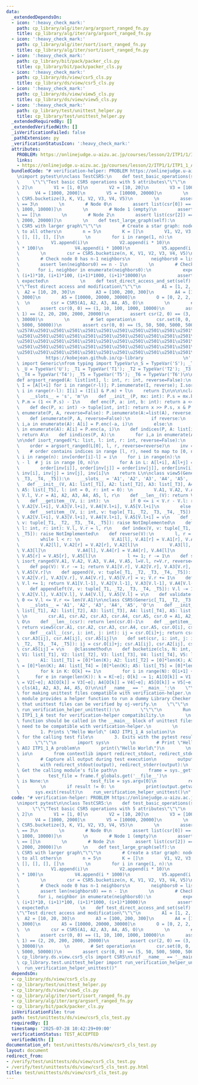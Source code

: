 ```yaml
---
data:
  _extendedDependsOn:
  - icon: ':heavy_check_mark:'
    path: cp_library/alg/iter/arg/argsort_ranged_fn.py
    title: cp_library/alg/iter/arg/argsort_ranged_fn.py
  - icon: ':heavy_check_mark:'
    path: cp_library/alg/iter/sort/isort_ranged_fn.py
    title: cp_library/alg/iter/sort/isort_ranged_fn.py
  - icon: ':heavy_check_mark:'
    path: cp_library/bit/pack/packer_cls.py
    title: cp_library/bit/pack/packer_cls.py
  - icon: ':heavy_check_mark:'
    path: cp_library/ds/view/csr5_cls.py
    title: cp_library/ds/view/csr5_cls.py
  - icon: ':heavy_check_mark:'
    path: cp_library/ds/view/view5_cls.py
    title: cp_library/ds/view/view5_cls.py
  - icon: ':heavy_check_mark:'
    path: cp_library/test/unittest_helper.py
    title: cp_library/test/unittest_helper.py
  _extendedRequiredBy: []
  _extendedVerifiedWith: []
  _isVerificationFailed: false
  _pathExtension: py
  _verificationStatusIcon: ':heavy_check_mark:'
  attributes:
    PROBLEM: https://onlinejudge.u-aizu.ac.jp/courses/lesson/2/ITP1/1/ITP1_1_A
    links:
    - https://onlinejudge.u-aizu.ac.jp/courses/lesson/2/ITP1/1/ITP1_1_A
  bundledCode: "# verification-helper: PROBLEM https://onlinejudge.u-aizu.ac.jp/courses/lesson/2/ITP1/1/ITP1_1_A\n\
    \nimport pytest\n\nclass TestCSR5:\n    def test_basic_operations(self):\n   \
    \     \"\"\"Test basic CSR5 operations with 5 attributes\"\"\"\n        K = [0,\
    \ 2]\n        V1 = [1, 0]\n        V2 = [10, 20]\n        V3 = [100, 200]\n  \
    \      V4 = [1000, 2000]\n        V5 = [10000, 20000]\n        \n        csr =\
    \ CSR5.bucketize(3, K, V1, V2, V3, V4, V5)\n        \n        assert len(csr)\
    \ == 3\n        \n        # Node 0\n        assert list(csr[0]) == [(1, 10, 100,\
    \ 1000, 10000)]\n        \n        # Node 1 (empty)\n        assert list(csr[1])\
    \ == []\n        \n        # Node 2\n        assert list(csr[2]) == [(0, 20, 200,\
    \ 2000, 20000)]\n        \n    def test_large_graph(self):\n        \"\"\"Test\
    \ CSR5 with larger graph\"\"\"\n        # Create a star graph: node 0 connected\
    \ to all others\n        n = 5\n        K = []\n        V1, V2, V3, V4, V5 = [],\
    \ [], [], [], []\n        \n        for i in range(1, n):\n            K.append(0)\n\
    \            V1.append(i)\n            V2.append(i * 10)\n            V3.append(i\
    \ * 100)\n            V4.append(i * 1000)\n            V5.append(i * 10000)\n\
    \        \n        csr = CSR5.bucketize(n, K, V1, V2, V3, V4, V5)\n        \n\
    \        # Check node 0 has n-1 neighbors\n        neighbors0 = list(csr[0])\n\
    \        assert len(neighbors0) == n - 1\n        \n        # Check values\n \
    \       for i, neighbor in enumerate(neighbors0):\n            expected = (i+1,\
    \ (i+1)*10, (i+1)*100, (i+1)*1000, (i+1)*10000)\n            assert neighbor ==\
    \ expected\n            \n    def test_direct_access_and_set(self):\n        \"\
    \"\"Test direct access and modification\"\"\"\n        A1 = [1, 2, 3]\n      \
    \  A2 = [10, 20, 30]\n        A3 = [100, 200, 300]\n        A4 = [1000, 2000,\
    \ 3000]\n        A5 = [10000, 20000, 30000]\n        O = [0, 2, 2, 3]\n      \
    \  \n        csr = CSR5(A1, A2, A3, A4, A5, O)\n        \n        # Direct access\n\
    \        assert csr(0, 0) == (1, 10, 100, 1000, 10000)\n        assert csr(0,\
    \ 1) == (2, 20, 200, 2000, 20000)\n        assert csr(2, 0) == (3, 30, 300, 3000,\
    \ 30000)\n        \n        # Set operation\n        csr.set(0, 0, (5, 50, 500,\
    \ 5000, 50000))\n        assert csr(0, 0) == (5, 50, 500, 5000, 50000)\n\n'''\n\
    \u257A\u2501\u2501\u2501\u2501\u2501\u2501\u2501\u2501\u2501\u2501\u2501\u2501\
    \u2501\u2501\u2501\u2501\u2501\u2501\u2501\u2501\u2501\u2501\u2501\u2501\u2501\
    \u2501\u2501\u2501\u2501\u2501\u2501\u2501\u2501\u2501\u2501\u2501\u2501\u2501\
    \u2501\u2501\u2501\u2501\u2501\u2501\u2501\u2501\u2501\u2501\u2501\u2501\u2501\
    \u2501\u2501\u2501\u2501\u2501\u2501\u2501\u2501\u2501\u2501\u2501\u2578\n   \
    \          https://kobejean.github.io/cp-library               \n'''\nfrom typing\
    \ import Generic\nfrom typing import TypeVar\n_S = TypeVar('S'); _T = TypeVar('T');\
    \ _U = TypeVar('U'); _T1 = TypeVar('T1'); _T2 = TypeVar('T2'); _T3 = TypeVar('T3');\
    \ _T4 = TypeVar('T4'); _T5 = TypeVar('T5'); _T6 = TypeVar('T6')\n\n\n\n\n\n\n\
    def argsort_ranged(A: list[int], l: int, r: int, reverse=False):\n    P = Packer(r-l-1);\
    \ I = [A[l+i] for i in range(r-l)]; P.ienumerate(I, reverse); I.sort()\n    for\
    \ i in range(r-l): I[i] = (I[i] & P.m) + l\n    return I\n\n\n\nclass Packer:\n\
    \    __slots__ = 's', 'm'\n    def __init__(P, mx: int): P.s = mx.bit_length();\
    \ P.m = (1 << P.s) - 1\n    def enc(P, a: int, b: int): return a << P.s | b\n\
    \    def dec(P, x: int) -> tuple[int, int]: return x >> P.s, x & P.m\n    def\
    \ enumerate(P, A, reverse=False): P.ienumerate(A:=list(A), reverse); return A\n\
    \    def ienumerate(P, A, reverse=False):\n        if reverse:\n            for\
    \ i,a in enumerate(A): A[i] = P.enc(-a, i)\n        else:\n            for i,a\
    \ in enumerate(A): A[i] = P.enc(a, i)\n    def indices(P, A: list[int]): P.iindices(A:=list(A));\
    \ return A\n    def iindices(P, A):\n        for i,a in enumerate(A): A[i] = P.m&a\n\
    \n\ndef isort_ranged(*L: list, l: int, r: int, reverse=False):\n    n = r - l\n\
    \    order = argsort_ranged(L[0], l, r, reverse=reverse)\n    inv = [0] * n\n\
    \    # order contains indices in range [l, r), need to map to [0, n)\n    for\
    \ i in range(n): inv[order[i]-l] = i\n    for i in range(n):\n        j = order[i]\
    \ - l  # j is in range [0, n)\n        for A in L: A[l+i], A[l+j] = A[l+j], A[l+i]\n\
    \        order[inv[i]], order[inv[j]] = order[inv[j]], order[inv[i]]\n       \
    \ inv[i], inv[j] = inv[j], inv[i]\n    return L\n\nclass view5(Generic[_T1, _T2,\
    \ _T3, _T4, _T5]):\n    __slots__ = 'A1', 'A2', 'A3', 'A4', 'A5', 'l', 'r'\n \
    \   def __init__(V, A1: list[_T1], A2: list[_T2], A3: list[_T3], A4: list[_T4],\
    \ A5: list[_T5], l: int = 0, r: int = 0): \n        V.A1, V.A2, V.A3, V.A4, V.A5,\
    \ V.l, V.r = A1, A2, A3, A4, A5, l, r\n    def __len__(V): return V.r - V.l\n\
    \    def __getitem__(V, i: int): \n        if 0 <= i < V.r - V.l: return V.A1[V.l+i],\
    \ V.A2[V.l+i], V.A3[V.l+i], V.A4[V.l+i], V.A5[V.l+i]\n        else: raise IndexError\n\
    \    def __setitem__(V, i: int, v: tuple[_T1, _T2, _T3, _T4, _T5]): V.A1[V.l+i],\
    \ V.A2[V.l+i], V.A3[V.l+i], V.A4[V.l+i], V.A5[V.l+i] = v\n    def __contains__(V,\
    \ v: tuple[_T1, _T2, _T3, _T4, _T5]): raise NotImplemented\n    def set_range(V,\
    \ l: int, r: int): V.l, V.r = l, r\n    def index(V, v: tuple[_T1, _T2, _T3, _T4,\
    \ _T5]): raise NotImplemented\n    def reverse(V):\n        l, r = V.l, V.r-1\n\
    \        while l < r: \n            V.A1[l], V.A1[r] = V.A1[r], V.A1[l]\n    \
    \        V.A2[l], V.A2[r] = V.A2[r], V.A2[l]\n            V.A3[l], V.A3[r] = V.A3[r],\
    \ V.A3[l]\n            V.A4[l], V.A4[r] = V.A4[r], V.A4[l]\n            V.A5[l],\
    \ V.A5[r] = V.A5[r], V.A5[l]\n            l += 1; r -= 1\n    def sort(V, reverse=False):\
    \ isort_ranged(V.A1, V.A2, V.A3, V.A4, V.A5, l=V.l, r=V.r, reverse=reverse)\n\
    \    def pop(V): V.r -= 1; return V.A1[V.r], V.A2[V.r], V.A3[V.r], V.A4[V.r],\
    \ V.A5[V.r]\n    def append(V, v: tuple[_T1, _T2, _T3, _T4, _T5]): V.A1[V.r],\
    \ V.A2[V.r], V.A3[V.r], V.A4[V.r], V.A5[V.r] = v; V.r += 1\n    def popleft(V):\
    \ V.l += 1; return V.A1[V.l-1], V.A2[V.l-1], V.A3[V.l-1], V.A4[V.l-1], V.A5[V.l-1]\n\
    \    def appendleft(V, v: tuple[_T1, _T2, _T3, _T4, _T5]): V.l -= 1; V.A1[V.l],\
    \ V.A2[V.l], V.A3[V.l], V.A4[V.l], V.A5[V.l] = v\n    def validate(V): return\
    \ 0 <= V.l <= V.r <= len(V.A1)\n\nclass CSR5(Generic[_T1, _T2, _T3, _T4, _T5]):\n\
    \    __slots__ = 'A1', 'A2', 'A3', 'A4', 'A5', 'O'\n    def __init__(csr, A1:\
    \ list[_T1], A2: list[_T2], A3: list[_T3], A4: list[_T4], A5: list[_T5], O: list[int]):\
    \ \n        csr.A1, csr.A2, csr.A3, csr.A4, csr.A5, csr.O = A1, A2, A3, A4, A5,\
    \ O\n    def __len__(csr): return len(csr.O)-1\n    def __getitem__(csr, i: int):\
    \ return view5(csr.A1, csr.A2, csr.A3, csr.A4, csr.A5, csr.O[i], csr.O[i+1])\n\
    \    def __call__(csr, i: int, j: int): ij = csr.O[i]+j; return csr.A1[ij], csr.A2[ij],\
    \ csr.A3[ij], csr.A4[ij], csr.A5[ij]\n    def set(csr, i: int, j: int, v: tuple[_T1,\
    \ _T2, _T3, _T4, _T5]): ij = csr.O[i]+j; csr.A1[ij], csr.A2[ij], csr.A3[ij], csr.A4[ij],\
    \ csr.A5[ij] = v\n    @classmethod\n    def bucketize(cls, N: int, K: list[int],\
    \ V1: list[_T1], V2: list[_T2], V3: list[_T3], V4: list[_T4], V5: list[_T5]):\n\
    \        A1: list[_T1] = [0]*len(K); A2: list[_T2] = [0]*len(K); A3: list[_T3]\
    \ = [0]*len(K); A4: list[_T4] = [0]*len(K); A5: list[_T5] = [0]*len(K); O = [0]*(N+1)\n\
    \        for k in K: O[k] += 1\n        for i in range(N): O[i+1] += O[i]\n  \
    \      for e in range(len(K)): k = K[~e]; O[k] -= 1; A1[O[k]] = V1[~e]; A2[O[k]]\
    \ = V2[~e]; A3[O[k]] = V3[~e]; A4[O[k]] = V4[~e]; A5[O[k]] = V5[~e]\n        return\
    \ cls(A1, A2, A3, A4, A5, O)\n\nif __name__ == '__main__':\n    \"\"\"\n    Helper\
    \ for making unittest files compatible with verification-helper.\n    \n    This\
    \ module provides a helper function to run a dummy Library Checker test\n    so\
    \ that unittest files can be verified by oj-verify.\n    \"\"\"\n    \n    def\
    \ run_verification_helper_unittest():\n        \"\"\"\n        Run a dummy AOJ\
    \ ITP1_1_A test for verification-helper compatibility.\n        \n        This\
    \ function should be called in the __main__ block of unittest files\n        that\
    \ need to be compatible with verification-helper.\n        \n        The function:\n\
    \        1. Prints \"Hello World\" (AOJ ITP1_1_A solution)\n        2. Runs pytest\
    \ for the calling test file\n        3. Exits with the pytest result code\n  \
    \      \"\"\"\n        import sys\n        \n        # Print \"Hello World\" for\
    \ AOJ ITP1_1_A problem\n        print(\"Hello World\")\n        \n        import\
    \ io\n        from contextlib import redirect_stdout, redirect_stderr\n    \n\
    \        # Capture all output during test execution\n        output = io.StringIO()\n\
    \        with redirect_stdout(output), redirect_stderr(output):\n            #\
    \ Get the calling module's file path\n            frame = sys._getframe(1)\n \
    \           test_file = frame.f_globals.get('__file__')\n            if test_file\
    \ is None:\n                test_file = sys.argv[0]\n            result = pytest.main([test_file])\n\
    \        \n        if result != 0: \n            print(output.getvalue())\n  \
    \      sys.exit(result)\n    run_verification_helper_unittest()\n"
  code: "# verification-helper: PROBLEM https://onlinejudge.u-aizu.ac.jp/courses/lesson/2/ITP1/1/ITP1_1_A\n\
    \nimport pytest\n\nclass TestCSR5:\n    def test_basic_operations(self):\n   \
    \     \"\"\"Test basic CSR5 operations with 5 attributes\"\"\"\n        K = [0,\
    \ 2]\n        V1 = [1, 0]\n        V2 = [10, 20]\n        V3 = [100, 200]\n  \
    \      V4 = [1000, 2000]\n        V5 = [10000, 20000]\n        \n        csr =\
    \ CSR5.bucketize(3, K, V1, V2, V3, V4, V5)\n        \n        assert len(csr)\
    \ == 3\n        \n        # Node 0\n        assert list(csr[0]) == [(1, 10, 100,\
    \ 1000, 10000)]\n        \n        # Node 1 (empty)\n        assert list(csr[1])\
    \ == []\n        \n        # Node 2\n        assert list(csr[2]) == [(0, 20, 200,\
    \ 2000, 20000)]\n        \n    def test_large_graph(self):\n        \"\"\"Test\
    \ CSR5 with larger graph\"\"\"\n        # Create a star graph: node 0 connected\
    \ to all others\n        n = 5\n        K = []\n        V1, V2, V3, V4, V5 = [],\
    \ [], [], [], []\n        \n        for i in range(1, n):\n            K.append(0)\n\
    \            V1.append(i)\n            V2.append(i * 10)\n            V3.append(i\
    \ * 100)\n            V4.append(i * 1000)\n            V5.append(i * 10000)\n\
    \        \n        csr = CSR5.bucketize(n, K, V1, V2, V3, V4, V5)\n        \n\
    \        # Check node 0 has n-1 neighbors\n        neighbors0 = list(csr[0])\n\
    \        assert len(neighbors0) == n - 1\n        \n        # Check values\n \
    \       for i, neighbor in enumerate(neighbors0):\n            expected = (i+1,\
    \ (i+1)*10, (i+1)*100, (i+1)*1000, (i+1)*10000)\n            assert neighbor ==\
    \ expected\n            \n    def test_direct_access_and_set(self):\n        \"\
    \"\"Test direct access and modification\"\"\"\n        A1 = [1, 2, 3]\n      \
    \  A2 = [10, 20, 30]\n        A3 = [100, 200, 300]\n        A4 = [1000, 2000,\
    \ 3000]\n        A5 = [10000, 20000, 30000]\n        O = [0, 2, 2, 3]\n      \
    \  \n        csr = CSR5(A1, A2, A3, A4, A5, O)\n        \n        # Direct access\n\
    \        assert csr(0, 0) == (1, 10, 100, 1000, 10000)\n        assert csr(0,\
    \ 1) == (2, 20, 200, 2000, 20000)\n        assert csr(2, 0) == (3, 30, 300, 3000,\
    \ 30000)\n        \n        # Set operation\n        csr.set(0, 0, (5, 50, 500,\
    \ 5000, 50000))\n        assert csr(0, 0) == (5, 50, 500, 5000, 50000)\n\nfrom\
    \ cp_library.ds.view.csr5_cls import CSR5\n\nif __name__ == '__main__':\n    from\
    \ cp_library.test.unittest_helper import run_verification_helper_unittest\n  \
    \  run_verification_helper_unittest()"
  dependsOn:
  - cp_library/ds/view/csr5_cls.py
  - cp_library/test/unittest_helper.py
  - cp_library/ds/view/view5_cls.py
  - cp_library/alg/iter/sort/isort_ranged_fn.py
  - cp_library/alg/iter/arg/argsort_ranged_fn.py
  - cp_library/bit/pack/packer_cls.py
  isVerificationFile: true
  path: test/unittests/ds/view/csr5_cls_test.py
  requiredBy: []
  timestamp: '2025-07-28 10:42:29+09:00'
  verificationStatus: TEST_ACCEPTED
  verifiedWith: []
documentation_of: test/unittests/ds/view/csr5_cls_test.py
layout: document
redirect_from:
- /verify/test/unittests/ds/view/csr5_cls_test.py
- /verify/test/unittests/ds/view/csr5_cls_test.py.html
title: test/unittests/ds/view/csr5_cls_test.py
---
```

